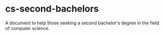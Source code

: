 # cs-second-bachelors
A document to help those seeking a second bachelor's degree in the field of computer science.
